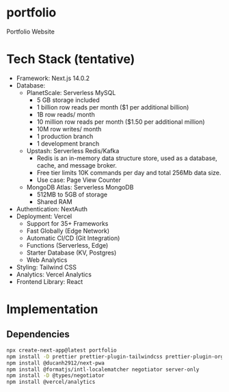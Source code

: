 # portfolio

Portfolio Website

# Tech Stack (tentative)

- Framework: Next.js 14.0.2
- Database:
  - PlanetScale: Serverless MySQL
    - 5 GB storage included
    - 1 billion row reads per month ($1 per additional billion)
    - 1B row reads/ month
    - 10 million row reads per month ($1.50 per additional million)
    - 10M row writes/ month
    - 1 production branch
    - 1 development branch
  - Upstash: Serverless Redis/Kafka
    - Redis is an in-memory data structure store, used as a database, cache, and message broker.
    - Free tier limits 10K commands per day and total 256Mb data size.
    - Use case: Page View Counter
  - MongoDB Atlas: Serverless MongoDB
    - 512MB to 5GB of storage
    - Shared RAM
- Authentication: NextAuth
- Deployment: Vercel
  - Support for 35+ Frameworks
  - Fast Globally (Edge Network)
  - Automatic CI/CD (Git Integration)
  - Functions (Serverless, Edge)
  - Starter Database (KV, Postgres)
  - Web Analytics
- Styling: Tailwind CSS
- Analytics: Vercel Analytics
- Frontend Library: React

# Implementation

## Dependencies

```bash
npx create-next-app@latest portfolio
npm install -D prettier prettier-plugin-tailwindcss prettier-plugin-organize-imports
npm install @ducanh2912/next-pwa
npm install @formatjs/intl-localematcher negotiator server-only
npm install -D @types/negotiator
npm install @vercel/analytics
```
